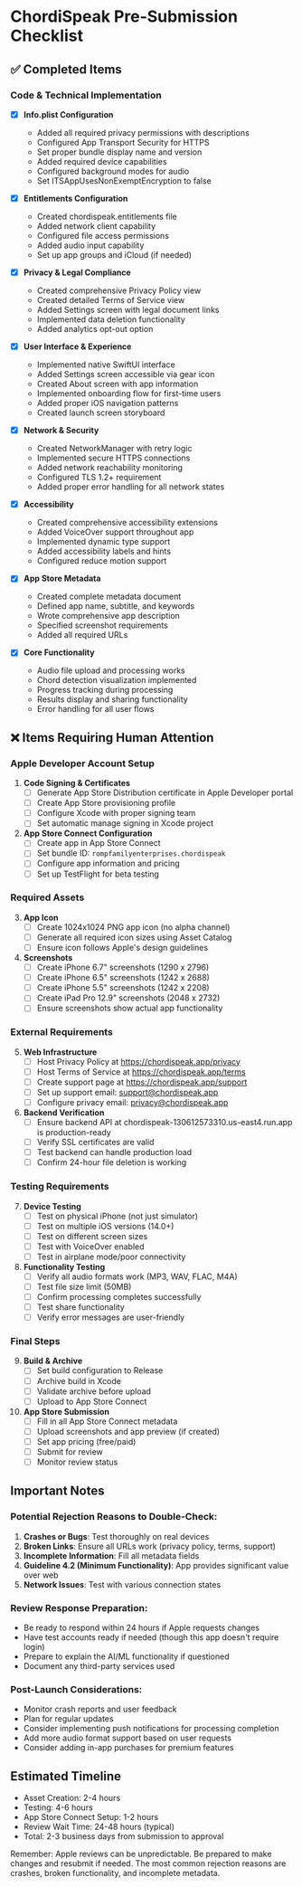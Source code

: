 # ChordiSpeak Pre-Submission Checklist

## ✅ Completed Items

### Code & Technical Implementation
- [x] **Info.plist Configuration**
  - Added all required privacy permissions with descriptions
  - Configured App Transport Security for HTTPS
  - Set proper bundle display name and version
  - Added required device capabilities
  - Configured background modes for audio
  - Set ITSAppUsesNonExemptEncryption to false

- [x] **Entitlements Configuration** 
  - Created chordispeak.entitlements file
  - Added network client capability
  - Configured file access permissions
  - Added audio input capability
  - Set up app groups and iCloud (if needed)

- [x] **Privacy & Legal Compliance**
  - Created comprehensive Privacy Policy view
  - Created detailed Terms of Service view  
  - Added Settings screen with legal document links
  - Implemented data deletion functionality
  - Added analytics opt-out option

- [x] **User Interface & Experience**
  - Implemented native SwiftUI interface
  - Added Settings screen accessible via gear icon
  - Created About screen with app information
  - Implemented onboarding flow for first-time users
  - Added proper iOS navigation patterns
  - Created launch screen storyboard

- [x] **Network & Security**
  - Created NetworkManager with retry logic
  - Implemented secure HTTPS connections
  - Added network reachability monitoring
  - Configured TLS 1.2+ requirement
  - Added proper error handling for all network states

- [x] **Accessibility**
  - Created comprehensive accessibility extensions
  - Added VoiceOver support throughout app
  - Implemented dynamic type support
  - Added accessibility labels and hints
  - Configured reduce motion support

- [x] **App Store Metadata**
  - Created complete metadata document
  - Defined app name, subtitle, and keywords
  - Wrote comprehensive app description
  - Specified screenshot requirements
  - Added all required URLs

- [x] **Core Functionality**
  - Audio file upload and processing works
  - Chord detection visualization implemented
  - Progress tracking during processing
  - Results display and sharing functionality
  - Error handling for all user flows

## ❌ Items Requiring Human Attention

### Apple Developer Account Setup
1. **Code Signing & Certificates**
   - [ ] Generate App Store Distribution certificate in Apple Developer portal
   - [ ] Create App Store provisioning profile
   - [ ] Configure Xcode with proper signing team
   - [ ] Set automatic manage signing in Xcode project

2. **App Store Connect Configuration**
   - [ ] Create app in App Store Connect
   - [ ] Set bundle ID: `rompfamilyenterprises.chordispeak`
   - [ ] Configure app information and pricing
   - [ ] Set up TestFlight for beta testing

### Required Assets
3. **App Icon**
   - [ ] Create 1024x1024 PNG app icon (no alpha channel)
   - [ ] Generate all required icon sizes using Asset Catalog
   - [ ] Ensure icon follows Apple's design guidelines

4. **Screenshots**
   - [ ] Create iPhone 6.7" screenshots (1290 x 2796)
   - [ ] Create iPhone 6.5" screenshots (1242 x 2688)  
   - [ ] Create iPhone 5.5" screenshots (1242 x 2208)
   - [ ] Create iPad Pro 12.9" screenshots (2048 x 2732)
   - [ ] Ensure screenshots show actual app functionality

### External Requirements
5. **Web Infrastructure**
   - [ ] Host Privacy Policy at https://chordispeak.app/privacy
   - [ ] Host Terms of Service at https://chordispeak.app/terms
   - [ ] Create support page at https://chordispeak.app/support
   - [ ] Set up support email: support@chordispeak.app
   - [ ] Configure privacy email: privacy@chordispeak.app

6. **Backend Verification**
   - [ ] Ensure backend API at chordispeak-130612573310.us-east4.run.app is production-ready
   - [ ] Verify SSL certificates are valid
   - [ ] Test backend can handle production load
   - [ ] Confirm 24-hour file deletion is working

### Testing Requirements
7. **Device Testing**
   - [ ] Test on physical iPhone (not just simulator)
   - [ ] Test on multiple iOS versions (14.0+)
   - [ ] Test on different screen sizes
   - [ ] Test with VoiceOver enabled
   - [ ] Test in airplane mode/poor connectivity

8. **Functionality Testing**
   - [ ] Verify all audio formats work (MP3, WAV, FLAC, M4A)
   - [ ] Test file size limit (50MB)
   - [ ] Confirm processing completes successfully
   - [ ] Test share functionality
   - [ ] Verify error messages are user-friendly

### Final Steps
9. **Build & Archive**
   - [ ] Set build configuration to Release
   - [ ] Archive build in Xcode
   - [ ] Validate archive before upload
   - [ ] Upload to App Store Connect

10. **App Store Submission**
    - [ ] Fill in all App Store Connect metadata
    - [ ] Upload screenshots and app preview (if created)
    - [ ] Set app pricing (free/paid)
    - [ ] Submit for review
    - [ ] Monitor review status

## Important Notes

### Potential Rejection Reasons to Double-Check:
1. **Crashes or Bugs**: Test thoroughly on real devices
2. **Broken Links**: Ensure all URLs work (privacy policy, terms, support)
3. **Incomplete Information**: Fill all metadata fields
4. **Guideline 4.2 (Minimum Functionality)**: App provides significant value over web
5. **Network Issues**: Test with various connection states

### Review Response Preparation:
- Be ready to respond within 24 hours if Apple requests changes
- Have test accounts ready if needed (though this app doesn't require login)
- Prepare to explain the AI/ML functionality if questioned
- Document any third-party services used

### Post-Launch Considerations:
- Monitor crash reports and user feedback
- Plan for regular updates
- Consider implementing push notifications for processing completion
- Add more audio format support based on user requests
- Consider adding in-app purchases for premium features

## Estimated Timeline
- Asset Creation: 2-4 hours
- Testing: 4-6 hours  
- App Store Connect Setup: 1-2 hours
- Review Wait Time: 24-48 hours (typical)
- Total: 2-3 business days from submission to approval

Remember: Apple reviews can be unpredictable. Be prepared to make changes and resubmit if needed. The most common rejection reasons are crashes, broken functionality, and incomplete metadata.